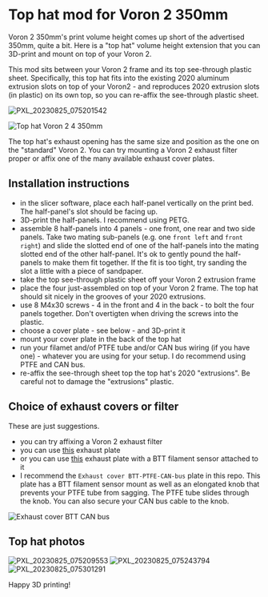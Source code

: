 # Top hat mod for Voron 2 350mm

Voron 2 350mm's print volume height comes up short of the advertised 350mm, quite a bit.
Here is a "top hat" volume height extension that you can 3D-print and mount on top of
your Voron 2.

This mod sits between your Voron 2 frame and its top see-through plastic sheet. Specifically,
this top hat fits into the existing 2020 aluminum extrusion slots on top of your Voron2 - and
reproduces 2020 extrusion slots (in plastic) on its own top, so you can re-affix the see-through
plastic sheet.

![PXL_20230825_075201542](https://github.com/kaiaai/voron2_top_hat/assets/33589365/5595a44c-cfe3-4874-a491-0a297c360bcf)

![Top hat Voron 2 4 350mm](https://github.com/kaiaai/voron2_top_hat/assets/33589365/3004e809-f377-4d45-ac5f-bf9cd43cd981)

The top hat's exhaust opening has the same size and position as the one on the "standard" Voron 2.
You can try mounting a Voron 2 exhaust filter proper or affix one of the many available exhaust
cover plates.

## Installation instructions
- in the slicer software, place each half-panel vertically on the print bed. The half-panel's slot should be facing up.
- 3D-print the half-panels. I recommend using PETG.
- assemble 8 half-panels into 4 panels - one front, one rear and two side panels.
Take two mating sub-panels (e.g. one `front left` and `front right`) and slide the
slotted end of one of the half-panels into the mating slotted end of the other half-panel. It's ok to gently pound the half-panels to make them fit together. If the fit is too tight, try sanding the slot a little with a piece of sandpaper.
- take the top see-through plastic sheet off your Voron 2 extrusion frame
- place the four just-assembled on top of your Voron 2 frame. The top hat should sit nicely
in the grooves of your 2020 extrusions.
- use 8 M4x30 screws - 4 in the front and 4 in the back - to bolt the four panels together.
Don't overtigten when driving the screws into the plastic.
- choose a cover plate - see below - and 3D-print it
- mount your cover plate in the back of the top hat
- run your filamet and/of PTFE tube and/or CAN bus wiring (if you have one) - whatever
you are using for your setup. I do recommend using PTFE and CAN bus.
- re-affix the see-through sheet top the top hat's 2020 "extrusions". Be careful not to
damage the "extrusions" plastic.

## Choice of exhaust covers or filter
These are just suggestions.

- you can try affixing a Voron 2 exhaust filter
- you can use [this](https://mods.vorondesign.com/detail/sChDLllFG34KYroxSym6MQ) exhaust plate
- or you can use [this](https://mods.vorondesign.com/detail/rBsQWXI7IQxnZUyVwpjH3A) exhaust plate
with a BTT filament sensor attached to it
- I recommend the `Exhaust cover BTT-PTFE-CAN-bus` plate in this repo. This plate has a BTT
filament sensor mount as well as an elongated knob that prevents your PTFE tube from sagging.
The PTFE tube slides through the knob. You can also secure your CAN bus cable to the knob.

![Exhaust cover BTT CAN bus](https://github.com/kaiaai/voron2_top_hat/assets/33589365/3a2cb880-4afc-4c4f-a00a-815d5e52c19a)

## Top hat photos
![PXL_20230825_075209553](https://github.com/kaiaai/voron2_top_hat/assets/33589365/f3dc9e91-d105-40a6-a2f1-a8022f34e780)
![PXL_20230825_075243794](https://github.com/kaiaai/voron2_top_hat/assets/33589365/76d7025a-7e54-46d3-bcb3-f987aa8c6014)
![PXL_20230825_075301291](https://github.com/kaiaai/voron2_top_hat/assets/33589365/b1360762-47f1-4494-904e-cb7248e99781)

Happy 3D printing!

